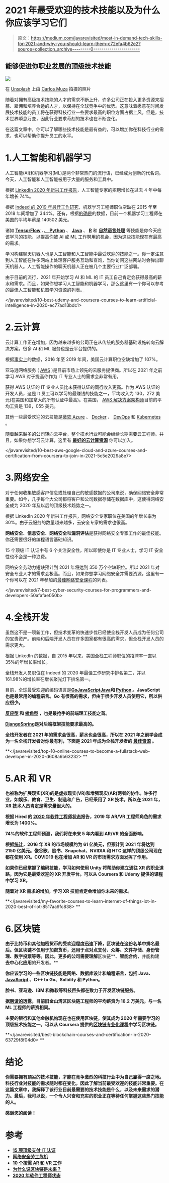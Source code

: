 # 2021 年最受欢迎的技术技能以及为什么你应该学习它们

> 原文：<https://medium.com/javarevisited/most-in-demand-tech-skills-for-2021-and-why-you-should-learn-them-c72efa4b62e2?source=collection_archive---------0----------------------->

## 能够促进你职业发展的顶级技术技能

![](img/e32e7d669a9993336d73b2d31995f632.png)

在 [Unsplash](https://unsplash.com?utm_source=medium&utm_medium=referral) 上由 [Carlos Muza](https://unsplash.com/@kmuza?utm_source=medium&utm_medium=referral) 拍摄的照片

随着对拥有高级技术技能的人才的需求不断上升，许多公司正在投入更多资源来招募、雇佣和培养合适的人才，以保持在全球竞争中的优势。这意味着愿意花时间发展技术技能的员工将在获得科技行业一些要求最高的职位方面占据上风。但是，技术世界瞬息万变，因此行业要求苛刻的技术也在不断变化。

在这篇文章中，你可以了解哪些技术技能是最有益的，可以增加你在科技行业的需求，也可以帮助你提升员工的水平。

# 1.人工智能和机器学习

人工智能(AI)和机器学习(ML)是两个非常热门的流行语，已经成为创新的代名词。今天，人工智能和人工智能被用于大量的服务和工具中。

根据 [LinkedIn 2020 年新兴工作报告](https://business.linkedin.com/content/dam/me/business/en-us/talent-solutions/emerging-jobs-report/Emerging_Jobs_Report_U.S._FINAL.pdf)，人工智能专家的招聘增长在过去 4 年中每年增长 74%。

根据 [Indeed 的 2019 年最佳工作研究](https://www.indeed.com/lead/best-jobs-2019)，机器学习工程师职位空缺在 2015 年至 2018 年间增加了 344%。还有，根据[的确是](https://www.indeed.com/career/machine-learning-engineer)的数据，目前一个机器学习工程师在美国的平均年薪是 140502 美元。

诸如 [**TensorFlow**](https://becominghuman.ai/top-10-courses-to-learn-tensorflow-for-machine-learning-in-2020-39a31e7cd84b) 、[、 **Python**](/better-programming/top-5-courses-to-learn-python-in-2018-best-of-lot-26644a99e7ec) 、 [**Java**](/javarevisited/top-5-java-online-courses-for-beginners-best-of-lot-1e1e240a758) 、 [**R**](https://becominghuman.ai/top-5-free-courses-to-learn-r-programming-for-data-science-and-statistics-in-2020-305bf1c6f24e?source=collection_home---4------0-----------------------) 和 [**自然语言处理**](https://www.java67.com/2020/07/top-5-courses-to-learn-natural-language-processing-NLP.html) 等技能是你今天应该学习的技能，以提高你被 AI 或 ML 工作聘用的机会，因为这些技能现在有最高的需求。

学习构建聊天机器人也是人工智能和人工智能中最受欢迎的技能之一。你一定注意到人工智能在许多网站上处理客户服务互动和查询，当你访问这些网站时会弹出聊天机器人。人工智能操作的聊天机器人正在被几个主要行业广泛部署。

由于目前的流行，2021 年开始学习 AI 和 ML 的 IT 员工自己肯定会获得最高的薪水和需求。而且，如果你想学习人工智能和机器学习，那么这里有一个你可以参考的[最佳人工智能和机器学习资源的列表。](/javarevisited/10-best-udemy-and-coursera-courses-to-learn-artificial-intelligence-in-2020-ec77ad13bdc1?source=---------37----------------------------)

</javarevisited/10-best-udemy-and-coursera-courses-to-learn-artificial-intelligence-in-2020-ec77ad13bdc1>  

# 2.云计算

云计算工作正在增加，因为越来越多的公司正在从传统的服务器基础设施转向云解决方案。很多 AI 和 ML 服务也是云平台提供的。

根据[事实上](https://www.indeed.com/lead/best-jobs-2020)的数据，2016 年至 2019 年间，美国云计算职位空缺增加了 107%。

亚马逊网络服务 ( [AWS](/javarevisited/top-10-courses-to-learn-amazon-web-services-aws-cloud-in-2020-best-and-free-317f10d7c21d) )是目前市场上领先的云服务提供商。所以在 2021 年之前学习 AWS 对于提高你作为 IT 专业人士的需求会非常有用。

获得 AWS 认证的 IT 专业人员比未获得认证的同行收入更高。作为 AWS 认证的开发人员，这是 It 员工可以学习的最赚钱的技能之一，平均收入为 130，272 美元(在美国和加拿大的所有认证中最高)。在美国， [AWS 解决方案架构师](/javarevisited/top-5-aws-training-courses-to-crack-amazon-web-service-solutions-architect-associate-certification-3f4affa8f660?source=collection_home---4------0-----------------------)目前的平均工资是 139，055 美元。

其他一些最受欢迎的云技能是[微软 Azure](https://javarevisited.blogspot.com/2020/04/how-to-crack-microsoft-azure-fundamentals-certification-az-900-exam.html) 、 [Docker](/javarevisited/top-15-online-courses-to-learn-docker-kubernetes-and-aws-for-fullstack-developers-and-devops-d8cc4f16e773) 、 [DevOps](/javarevisited/top-10-courses-to-learn-devops-for-experienced-programmers-d93b666db151) 和 [Kubernetes](/javarevisited/7-free-online-courses-to-learn-kubernetes-in-2020-3b8a68ec7abc) 。

随着越来越多的公司转向云平台，整个技术行业可能会继续长期需要云工程师。并且，如果你想学习云计算，这里有 [**最好的云计算资源**](/javarevisited/5-best-cloud-computing-courses-to-learn-in-2020-f5f091159401) 你可以加入。

</javarevisited/10-best-aws-google-cloud-and-azure-courses-and-certification-from-coursera-to-join-in-2021-5c5e2029a8e7>  

# 3.网络安全

对于任何收集敏感客户信息或处理自己的敏感数据的公司来说，确保网络安全非常重要。如今，几乎每个大公司都将客户和公司数据存储在数据库中，这使得网络安全成为 2020 年及以后的顶级技术趋势之一。

根据 LinkedIn 2020 年新兴工作报告，网络安全专家职位在美国的年增长率为 30%。由于云服务的数量越来越多，云安全专家的需求也很高。

**网络安全**、**信息安全**、**网络安全**和**漏洞评估**是获得网络安全专家工作的最佳技能。你还需要很好的编程语言基础知识。

15 个顶级 IT 认证中有 6 个关注安全性，所以即使你是 IT 专业人士，学习 IT 安全性也不会是一种浪费。

网络安全劳动力短缺预计到 2021 年将达到 350 万个空缺职位。所以 2021 年对安全专业人才的需求会极高。而且，如果你想学习网络安全并需要资源，这里有一个你可以在 2021 年参加的[最佳网络安全课程](/javarevisited/7-best-cyber-security-courses-for-programmers-and-developers-50afafae050b)的列表。

</javarevisited/7-best-cyber-security-courses-for-programmers-and-developers-50afafae050b>  

# 4.全栈开发

虽然这不是一项新工作，但技术变革的快速步伐已经使全栈开发人员成为任何公司的宝贵资产。前端和后端开发人员在许多国家都有很高的需求，但全栈开发人员的需求更大。

根据 LinkedIn 的数据，自 2015 年以来，美国全栈工程师职位的招聘率一直以 35%的年增长率增长。

全栈开发人员职位在 Indeed 的 2020 年最佳工作研究中排名第二，并以 161.98%的增长率在增长聚光灯下排名第一。

目前，全球最受欢迎的编码语言是[**Go**](/javarevisited/7-online-courses-to-learn-golang-or-go-programming-languages-in-2020-f599a25cf14a)[**JavaScript**](/javarevisited/10-best-online-courses-to-learn-javascript-in-2020-af5ed0801645)**[**Java**](/javarevisited/10-free-courses-to-learn-java-in-2019-22d1f33a3915?source=collection_home---4------8-----------------------)和 [**Python**](/swlh/5-free-python-courses-for-beginners-to-learn-online-e1ca90687caf) 。JavaScript 也是最常用的编程语言。Go 有很高的需求，但由于很少开发人员使用它，所以供应很少。**

**[**反应型**](/javarevisited/top-10-free-courses-to-learn-react-js-c14edbd3b35f) 和 [**棱角型**](/javarevisited/10-courses-to-learn-angular-for-web-development-6da1bd2856dc) ，也是最抢手的前端理工技能之首。**

**[**Django**](https://www.java67.com/2020/06/top-5-courses-to-learn-django-and-python-for-web-development.html)[**Spring**](/@javinpaul/top-10-free-courses-to-learn-spring-framework-for-java-developers-639db9348d25)是对后端框架技能要求最高的。**

**全栈开发者在 2021 年的需求会很高，薪水也会很高，所以在 2021 年之前学会成为一名全栈开发者对你最有利，下面是 2021 年成为全栈开发者的 [**最佳资源**](/javarevisited/top-10-online-courses-to-become-a-fullstack-web-developer-in-2020-d608a6b63232) 。**

**</javarevisited/top-10-online-courses-to-become-a-fullstack-web-developer-in-2020-d608a6b63232> ** 

# **5.AR 和 VR**

**也被称为扩展现实(XR)的是虚拟现实(VR)和增强现实(AR)两者的协作。许多行业，如娱乐、教育、卫生、制造和广告，已经采用了 XR 技术。所以在 2021 年，XR 技术人员肯定是需求量很大的。**

**根据 Hired 的 [2020 年软件工程师状态](https://hired.com/state-of-software-engineers)报告，2019 年 AR/VR 工程师角色的需求增长为 1400%。**

**74%的软件工程师预测，我们将在未来 5 年内看到 AR/VR 的全面影响。**

**根据[统计](https://www.statista.com/statistics/591181/global-augmented-virtual-reality-market-size/)，2016 年 XR 的市场规模约为 61 亿美元，但预计到 2021 年将达到 2150 亿美元。像谷歌、脸书、Snapchat、NVIDIA 和 HTC 这样的顶级公司现在都在使用 XR。COVID19 也在增加 AR 和 VR 的市场需求方面发挥了作用。**

**如果你已经掌握了编码技能，学习如何使用 **Unity** 将帮助你建立通往 XR 的职业道路，因为它是最受欢迎的 XR 开发平台。可以从 Coursera 和 Udemy 提供的课程中学习 XR。**

**随着对 XR 需求的增加，学习 XR 技能肯定会增加你未来的需求。**

**</javarevisited/my-favorite-courses-to-learn-internet-of-things-iot-in-2020-best-of-lot-8517aa9fc838> ** 

# **6.区块链**

**由于比特币和其他加密货币的受欢迎程度迅速下降，区块链在这份名单中排名最后。但区块链不仅用于加密货币，还用于点对点支付、众筹、文件存储、身份管理、数字投票等等。因此，更多的公司需要理解**区块链**、**智能合约**，并能构建**去中心化应用**的开发者。**

**你应该学习的一些区块链技能是网络、数据库设计和编程语言，包括 Java、 [JavaScript](/javarevisited/5-best-javascript-books-for-beginners-and-experienced-web-developers-2c6353d1cc85) 、C++ to Go、Solidity 和 Python。**

**脸书、亚马逊、IBM 和微软等科技巨头都在致力于开发区块链服务。**

**据[聘请的](https://hired.com/state-of-software-engineers#companies)透露，目前旧金山湾区区块链工程师的平均薪资为 16.2 万美元，与一名 ML 工程师的薪资相同。**

**主要的银行和其他金融机构现在也在使用区块链，使其成为 2020 年需要学习的顶级技术技能之一。可以从 Coursera 提供的[区块链专业化课程](/javarevisited/best-blockchain-courses-and-certification-in-2020-63729f8f04d0)中学习区块链。**

**</javarevisited/best-blockchain-courses-and-certification-in-2020-63729f8f04d0> ** 

# **结论**

**你需要拥有顶尖的技术技能，才能在竞争激烈的科技行业中为自己赢得一席之地。科技行业对技能的需求随时都在变化，因此了解当前最受欢迎的技能非常重要。在这篇文章中，我解释了该行业目前最需要的技术技能是什么，以及未来需求的潜力。最后，我可以说，一个令人兴奋和充实的职业正在等待任何掌握这些热门技能的人。**

**感谢您的阅读！**

# **参考**

*   **[15 项顶级支付 IT 认证](https://www.forbes.com/sites/louiscolumbus/2016/02/21/15-top-paying-it-certifications-in-2016-aws-certified-solutions-architect-leads-at-125k/#3ae9681a7978)**
*   **[网络安全劳工危机](https://www.csoonline.com/article/3200024/cybersecurity-labor-crunch-to-hit-35-million-unfilled-jobs-by-2021.html)**
*   **[10 个按需 AR 和 VR 工作](https://circuitstream.com/blog/xr-jobs-in-demand/)**
*   **[为什么说区块链是未来？](https://www.upgrad.com/blog/why-is-blockchain-the-future/)**
*   **[2020 年软件工程师状态](https://hired.com/state-of-software-engineers)**